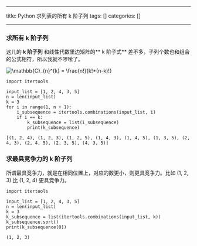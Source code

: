 
--- 
title:  Python 求列表的所有 k 阶子列 
tags: []
categories: [] 

---
### 求所有 k 阶子列

这儿的 **k 阶子列** 和线性代数里边矩阵的** k 阶子式** 差不多，子列个数也和组合的公式相符，所以我就不啰嗦了。

<img alt="\mathbb{C}_{n}^{k} = \frac{n!}{k!*(n-k)!}" class="mathcode" src="https://latex.csdn.net/eq?%5Cmathbb%7BC%7D_%7Bn%7D%5E%7Bk%7D%20%3D%20%5Cfrac%7Bn%21%7D%7Bk%21*%28n-k%29%21%7D">

```
import itertools

input_list = [1, 2, 4, 3, 5]
n = len(input_list)
k = 3
for i in range(1, n + 1):
    i_subsequence = itertools.combinations(input_list, i)
    if i == k:
        k_subsequence = list(i_subsequence)
        print(k_subsequence)

```

```
[(1, 2, 4), (1, 2, 3), (1, 2, 5), (1, 4, 3), (1, 4, 5), (1, 3, 5), (2, 4, 3), (2, 4, 5), (2, 3, 5), (4, 3, 5)]
```

### 求最具竞争力的 k 阶子列

所谓最具竞争力，就是在相同位置上，对应的数更小，则更具竞争力。比如 (1, 2, 3) 比 (1, 2, 4) 更具竞争力。

```
import itertools

input_list = [1, 2, 4, 3, 5]
n = len(input_list)
k = 3
k_subsequence = list(itertools.combinations(input_list, k))
k_subsequence.sort()
print(k_subsequence[0])

```

```
(1, 2, 3)
```


